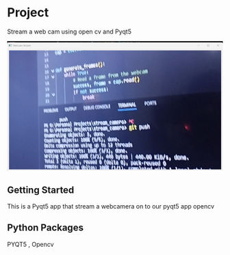 # Project 
Stream a web cam using open cv and Pyqt5

![image](img/1.png)

## Getting Started
This is a Pyqt5 app that stream a webcamera on to our pyqt5 app opencv

## Python Packages
PYQT5 , Opencv

